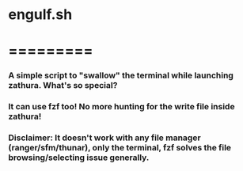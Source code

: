 # engulf.sh 
# =========

### A simple script to "swallow" the terminal while launching zathura. What's so special?
### It can use fzf too! No more hunting for the write file inside zathura!
### Disclaimer: It doesn't work with any file manager (ranger/sfm/thunar), only the terminal, fzf solves the file browsing/selecting issue generally.
